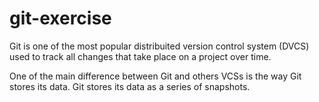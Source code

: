 # git-exercise
Git is one of the most popular distribuited version control system (DVCS) used to track all changes that take place
on a project over time.

One of the main difference between Git and others VCSs is the way Git stores its data. Git stores its data as a series of snapshots.  